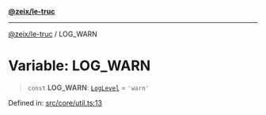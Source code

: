 [**@zeix/le-truc**](../README.md)

***

[@zeix/le-truc](../globals.md) / LOG\_WARN

# Variable: LOG\_WARN

> `const` **LOG\_WARN**: [`LogLevel`](../type-aliases/LogLevel.md) = `'warn'`

Defined in: [src/core/util.ts:13](https://github.com/zeixcom/ui-element/blob/824b5fcbd5a33ce95b6c2a43bfe0cce0fd18afb8/src/core/util.ts#L13)
